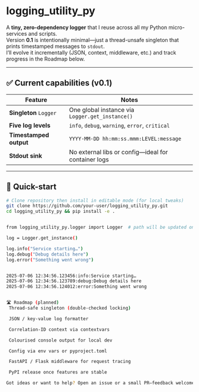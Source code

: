 # logging_utility_py

A **tiny, zero-dependency logger** that I reuse across all my Python micro-services and scripts.  
Version **0.1** is intentionally minimal—just a thread-unsafe singleton that prints timestamped messages to `stdout`.  
I’ll evolve it incrementally (JSON, context, middleware, etc.) and track progress in the Roadmap below.

---

## ✅ Current capabilities (v0.1)

| Feature | Notes |
|---------|-------|
| **Singleton** `Logger` | One global instance via `Logger.get_instance()` |
| **Five log levels** | `info`, `debug`, `warning`, `error`, `critical` |
| **Timestamped output** | `YYYY-MM-DD hh:mm:ss.mmm:LEVEL:message` |
| **Stdout sink** | No external libs or config—ideal for container logs |

---

## 🚀 Quick-start

```bash
# Clone repository then install in editable mode (for local tweaks)
git clone https://github.com/your-user/logging_utility_py.git
cd logging_utility_py && pip install -e .


from logging_utility_py.logger import Logger  # path will be updated once package is structured

log = Logger.get_instance()

log.info("Service starting…")
log.debug("Debug details here")
log.error("Something went wrong")


2025-07-06 12:34:56.123456:info:Service starting…
2025-07-06 12:34:56.123789:debug:Debug details here
2025-07-06 12:34:56.124012:error:Something went wrong


🛣️ Roadmap (planned)
 Thread-safe singleton (double-checked locking)

 JSON / key-value log formatter

 Correlation-ID context via contextvars

 Colourised console output for local dev

 Config via env vars or pyproject.toml

 FastAPI / Flask middleware for request tracing

 PyPI release once features are stable

Got ideas or want to help? Open an issue or a small PR—feedback welcome!
